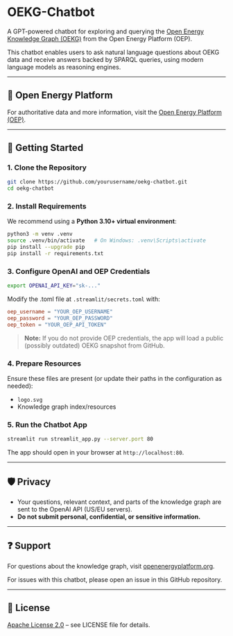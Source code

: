 # OEKG-Chatbot

A GPT-powered chatbot for exploring and querying the [Open Energy Knowledge Graph (OEKG)](https://openenergyplatform.org/) from the Open Energy Platform (OEP).

This chatbot enables users to ask natural language questions about OEKG data and receive answers backed by SPARQL queries, using modern language models as reasoning engines.

---

## 🔗 Open Energy Platform

For authoritative data and more information, visit the [Open Energy Platform (OEP)](https://openenergyplatform.org/).

---

## 🚀 Getting Started

### 1. Clone the Repository

```bash
git clone https://github.com/yourusername/oekg-chatbot.git
cd oekg-chatbot
```

### 2. Install Requirements

We recommend using a **Python 3.10+ virtual environment**:

```bash
python3 -m venv .venv
source .venv/bin/activate   # On Windows: .venv\Scripts\activate
pip install --upgrade pip
pip install -r requirements.txt
```

### 3. Configure OpenAI and OEP Credentials

```bash
export OPENAI_API_KEY="sk-..."
```
Modify the .toml file at `.streamlit/secrets.toml` with:

```toml
oep_username = "YOUR_OEP_USERNAME"
oep_password = "YOUR_OEP_PASSWORD"
oep_token = "YOUR_OEP_API_TOKEN"
```

> **Note:** If you do not provide OEP credentials, the app will load a public (possibly outdated) OEKG snapshot from GitHub.

### 4. Prepare Resources

Ensure these files are present (or update their paths in the configuration as needed):

- `logo.svg`
- Knowledge graph index/resources

### 5. Run the Chatbot App

```bash
streamlit run streamlit_app.py --server.port 80
```

The app should open in your browser at `http://localhost:80`.

---

## 🛡️ Privacy

- Your questions, relevant context, and parts of the knowledge graph are sent to the OpenAI API (US/EU servers).
- **Do not submit personal, confidential, or sensitive information.**

---

## ❓ Support

For questions about the knowledge graph, visit [openenergyplatform.org](https://openenergyplatform.org/).

For issues with this chatbot, please open an issue in this GitHub repository.

---

## 📄 License

[Apache License 2.0](LICENSE) – see LICENSE file for details.
